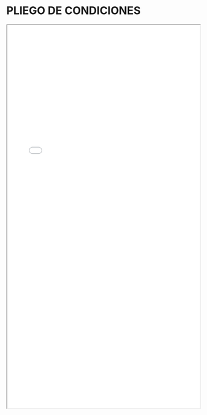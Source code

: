 
# PLIEGO DE CONDICIONES

<iframe src="../PLIEGO DE CONDICIONES.pdf" width="100%" height="1000px"></iframe>


